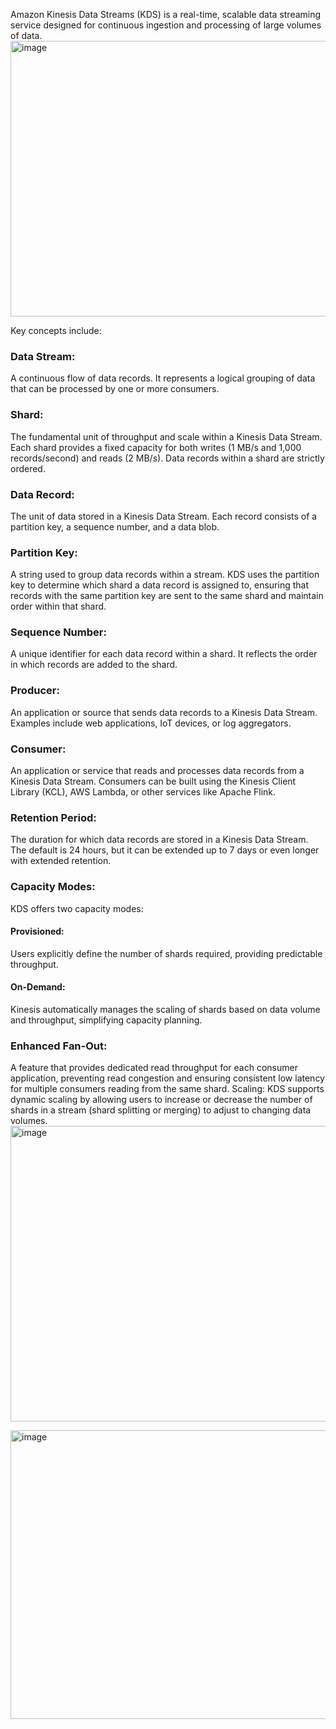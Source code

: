 Amazon Kinesis Data Streams (KDS) is a real-time, scalable data streaming service designed for continuous ingestion and processing of large volumes of data.
<img width="1100" height="441" alt="image" src="https://github.com/user-attachments/assets/323dbe54-9814-4e25-b6bb-3bdff9183691" />

Key concepts include:
### Data Stream:
A continuous flow of data records. It represents a logical grouping of data that can be processed by one or more consumers.
### Shard:
The fundamental unit of throughput and scale within a Kinesis Data Stream. Each shard provides a fixed capacity for both writes (1 MB/s and 1,000 records/second) and reads (2 MB/s). Data records within a shard are strictly ordered.
### Data Record:
The unit of data stored in a Kinesis Data Stream. Each record consists of a partition key, a sequence number, and a data blob.
### Partition Key:
A string used to group data records within a stream. KDS uses the partition key to determine which shard a data record is assigned to, ensuring that records with the same partition key are sent to the same shard and maintain order within that shard.
### Sequence Number:
A unique identifier for each data record within a shard. It reflects the order in which records are added to the shard.
### Producer:
An application or source that sends data records to a Kinesis Data Stream. Examples include web applications, IoT devices, or log aggregators.
### Consumer:
An application or service that reads and processes data records from a Kinesis Data Stream. Consumers can be built using the Kinesis Client Library (KCL), AWS Lambda, or other services like Apache Flink.
### Retention Period:
The duration for which data records are stored in a Kinesis Data Stream. The default is 24 hours, but it can be extended up to 7 days or even longer with extended retention.
### Capacity Modes:
KDS offers two capacity modes:
#### Provisioned: 
Users explicitly define the number of shards required, providing predictable throughput.
#### On-Demand: 
Kinesis automatically manages the scaling of shards based on data volume and throughput, simplifying capacity planning.
### Enhanced Fan-Out:
A feature that provides dedicated read throughput for each consumer application, preventing read congestion and ensuring consistent low latency for multiple consumers reading from the same shard.
Scaling:
KDS supports dynamic scaling by allowing users to increase or decrease the number of shards in a stream (shard splitting or merging) to adjust to changing data volumes.
<img width="720" height="473" alt="image" src="https://github.com/user-attachments/assets/2f8e41ed-840a-4eeb-aa6a-e21b9159bc2d" />

<img width="720" height="462" alt="image" src="https://github.com/user-attachments/assets/13e1bdce-4b4a-4f98-a120-ffeaeeeabbfe" />
